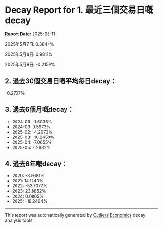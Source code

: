 # Decay Report for 1. 最近三個交易日嘅decay

**Report Date:** 2025-05-11

2025年5月7日: 0.3844%

2025年5月8日: 0.9811%

2025年5月9日: -0.2159%

## 2. 過去30個交易日嘅平均每日decay：
-0.2707%

## 3. 過去6個月嘅decay：

- 2024-08: -1.6836%
- 2024-09: 0.5973%
- 2025-02: -4.2073%
- 2025-03: -10.2453%
- 2025-04: -7.0655%
- 2025-05: 2.2632%

## 4. 過去6年嘅decay：

- 2020: -3.5681%
- 2021: 14.1243%
- 2022: -53.7077%
- 2023: 23.8852%
- 2024: 0.0805%
- 2025: -18.2464%
---

This report was automatically generated by [Outliers Economics](https://outliersecon.com) decay analysis tools.